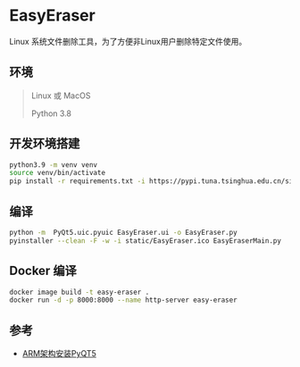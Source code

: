 # EasyEraser

Linux 系统文件删除工具，为了方便非Linux用户删除特定文件使用。

## 环境

> Linux 或 MacOS
>
> Python 3.8

## 开发环境搭建

```bash
python3.9 -m venv venv
source venv/bin/activate
pip install -r requirements.txt -i https://pypi.tuna.tsinghua.edu.cn/simple
```

## 编译

```bash
python -m  PyQt5.uic.pyuic EasyEraser.ui -o EasyEraser.py
pyinstaller --clean -F -w -i static/EasyEraser.ico EasyEraserMain.py
```

## Docker 编译

```bash
docker image build -t easy-eraser .
docker run -d -p 8000:8000 --name http-server easy-eraser
```

## 参考

- [ARM架构安装PyQT5](https://blog.csdn.net/foreverey/article/details/121410672)

